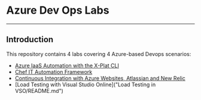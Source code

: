 # Azure Dev Ops Labs

----------

## Introduction

This repository contains 4 labs covering 4 Azure-based Devops scenarios:

- [Azure IaaS Automation with the X-Plat CLI](AzureXPlatCLI/README.md)
- [Chef IT Automation Framework]()
- [Continuous Integration with Azure Websites, Atlassian and New Relic](CI/README.md)
- [Load Testing with Visual Studio Online]("Load Testing in VSO/README.md")

## 